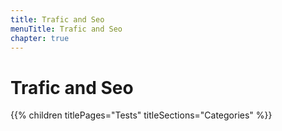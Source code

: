 ```yaml
---
title: Trafic and Seo
menuTitle: Trafic and Seo
chapter: true
---
```


# Trafic and Seo

{{% children titlePages="Tests" titleSections="Categories" %}}
